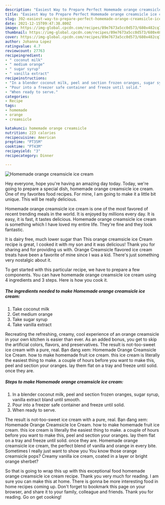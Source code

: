 ```yaml
---
description: "Easiest Way to Prepare Perfect Homemade orange creamsicle ice cream"
title: "Easiest Way to Prepare Perfect Homemade orange creamsicle ice cream"
slug: 392-easiest-way-to-prepare-perfect-homemade-orange-creamsicle-ice-cream
date: 2021-12-15T09:47:38.800Z
image: https://img-global.cpcdn.com/recipes/89e7673a5cc0d573/680x482cq70/homemade-orange-creamsicle-ice-cream-recipe-main-photo.jpg
thumbnail: https://img-global.cpcdn.com/recipes/89e7673a5cc0d573/680x482cq70/homemade-orange-creamsicle-ice-cream-recipe-main-photo.jpg
cover: https://img-global.cpcdn.com/recipes/89e7673a5cc0d573/680x482cq70/homemade-orange-creamsicle-ice-cream-recipe-main-photo.jpg
author: Johanna Lopez
ratingvalue: 4.7
reviewcount: 27763
recipeingredient:
- " coconut milk"
- " medium orange"
- " sugar syrup"
- " vanilla extract"
recipeinstructions:
- "In a blender coconut milk, peel and section frozen oranges, sugar syrup, vanilla extract bland until smooth."
- "Pour into a freezer safe container and freeze until solid."
- "When ready to serve."
categories:
- Recipe
tags:
- homemade
- orange
- creamsicle

katakunci: homemade orange creamsicle 
nutrition: 223 calories
recipecuisine: American
preptime: "PT35M"
cooktime: "PT43M"
recipeyield: "3"
recipecategory: Dinner

---
```



![Homemade orange creamsicle ice cream](https://img-global.cpcdn.com/recipes/89e7673a5cc0d573/680x482cq70/homemade-orange-creamsicle-ice-cream-recipe-main-photo.jpg)

Hey everyone, hope you're having an amazing day today. Today, we're going to prepare a special dish, homemade orange creamsicle ice cream. One of my favorites food recipes. For mine, I am going to make it a little bit unique. This will be really delicious.

Homemade orange creamsicle ice cream is one of the most favored of recent trending meals in the world. It is enjoyed by millions every day. It is easy, it is fast, it tastes delicious. Homemade orange creamsicle ice cream is something which I have loved my entire life. They're fine and they look fantastic.

It is dairy free, much lower sugar than This orange creamsicle ice Cream recipe is great, I cooked it with my son and it was delicious! Thank you for sharing and for providing us with. Orange Creamsicle flavored ice cream treats have been a favorite of mine since I was a kid. There&#39;s just something very nostalgic about it.


To get started with this particular recipe, we have to prepare a few components. You can have homemade orange creamsicle ice cream using 4 ingredients and 3 steps. Here is how you cook it.

<!--inarticleads1-->

##### The ingredients needed to make Homemade orange creamsicle ice cream:

1. Take  coconut milk
1. Get  medium orange
1. Take  sugar syrup
1. Take  vanilla extract


Recreating the refreshing, creamy, cool experience of an orange creamsicle in your own kitchen is easier than ever. As an added bonus, you get to skip the artificial colors, flavors, and preservatives. The result is not-too-sweet ice cream with a pure, real. Bạn đang xem: Homemade Orange Creamsicle Ice Cream. how to make homemade fruit ice cream. this ice cream is literally the easiest thing to make. a couple of hours before you want to make this, peel and section your oranges. lay them flat on a tray and freeze until solid. once they are. 

<!--inarticleads2-->

##### Steps to make Homemade orange creamsicle ice cream:

1. In a blender coconut milk, peel and section frozen oranges, sugar syrup, vanilla extract bland until smooth.
1. Pour into a freezer safe container and freeze until solid.
1. When ready to serve.


The result is not-too-sweet ice cream with a pure, real. Bạn đang xem: Homemade Orange Creamsicle Ice Cream. how to make homemade fruit ice cream. this ice cream is literally the easiest thing to make. a couple of hours before you want to make this, peel and section your oranges. lay them flat on a tray and freeze until solid. once they are. Homemade orange creamsicle ice cream, the perfect blend of vanilla and orange in every bite. Sometimes I really just want to show you You know those orange creamsicle pops? Creamy vanilla ice cream, coated in a layer or bright orange sherbet? 

So that is going to wrap this up with this exceptional food homemade orange creamsicle ice cream recipe. Thank you very much for reading. I am sure you can make this at home. There is gonna be more interesting food in home recipes coming up. Don't forget to bookmark this page on your browser, and share it to your family, colleague and friends. Thank you for reading. Go on get cooking!
